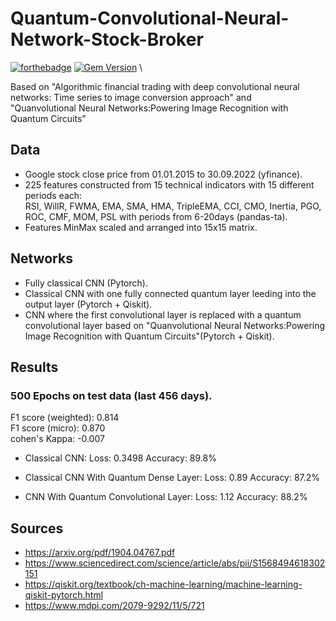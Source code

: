 # Quantum-Convolutional-Neural-Network-Stock-Broker
[![forthebadge](https://forthebadge.com/images/badges/built-with-science.svg)](https://forthebadge.com)
[![Gem Version](https://badge.fury.io/rb/colorls.svg)](https://badge.fury.io/rb/colorls) \

Based on "Algorithmic financial trading with deep convolutional neural networks: Time series to image conversion approach" and \
"Quanvolutional Neural Networks:Powering Image Recognition with Quantum Circuits"
## Data

*  Google stock close price from 01.01.2015 to 30.09.2022 (yfinance).
* 225 features constructed from 15 technical indicators with 15 different periods each: \
RSI, WillR, FWMA, EMA, SMA, HMA, TripleEMA, CCI, CMO, Inertia, PGO, ROC, CMF, MOM, PSL with periods from 6-20days (pandas-ta).
* Features MinMax scaled and arranged into 15x15 matrix.

## Networks
* Fully classical CNN (Pytorch).
* Classical CNN with one fully connected quantum layer leeding into the output layer (Pytorch + Qiskit).
* CNN where the first convolutional layer is replaced with a quantum convolutional layer based on "Quanvolutional Neural Networks:Powering
Image Recognition with Quantum Circuits"(Pytorch + Qiskit).

## Results

### 500 Epochs on test data (last 456 days).
F1 score (weighted): 0.814\
F1 score (micro): 0.870\
cohen's Kappa: -0.007


* Classical CNN: 
	Loss: 0.3498
	Accuracy: 89.8%
  
* Classical CNN With Quantum Dense Layer:
	Loss: 0.89
	Accuracy: 87.2%

* CNN With Quantum Convolutional Layer:
	Loss: 1.12
	Accuracy: 88.2%
  
  
 ## Sources
 * https://arxiv.org/pdf/1904.04767.pdf 
 * https://www.sciencedirect.com/science/article/abs/pii/S1568494618302151
 * https://qiskit.org/textbook/ch-machine-learning/machine-learning-qiskit-pytorch.html
 * https://www.mdpi.com/2079-9292/11/5/721

 
